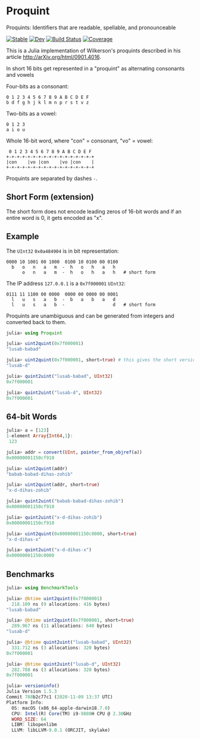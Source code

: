 # Proquint

Proquints: Identifiers that are readable, spellable, and pronounceable

[![Stable](https://img.shields.io/badge/docs-stable-blue.svg)](https://pbayer.github.io/Proquint.jl/stable)
[![Dev](https://img.shields.io/badge/docs-dev-blue.svg)](https://pbayer.github.io/Proquint.jl/dev)
[![Build Status](https://github.com/pbayer/Proquint.jl/workflows/CI/badge.svg)](https://github.com/pbayer/Proquint.jl/actions)
[![Coverage](https://codecov.io/gh/pbayer/Proquint.jl/branch/master/graph/badge.svg)](https://codecov.io/gh/pbayer/Proquint.jl)

This is a Julia implementation of Wilkerson's proquints 
described in his article http://arXiv.org/html/0901.4016.

In short 16 bits get represented in a "proquint" as alternating 
consonants and vowels

Four-bits as a consonant:

    0 1 2 3 4 5 6 7 8 9 A B C D E F
    b d f g h j k l m n p r s t v z

Two-bits as a vowel:

    0 1 2 3
    a i o u

Whole 16-bit word, where "con" = consonant, "vo" = vowel:

     0 1 2 3 4 5 6 7 8 9 A B C D E F
    +-+-+-+-+-+-+-+-+-+-+-+-+-+-+-+-+
    |con    |vo |con    |vo |con    |
    +-+-+-+-+-+-+-+-+-+-+-+-+-+-+-+-+

Proquints are separated by dashes `-`.

## Short Form (extension)

The short form does not encode leading zeros of 16-bit words and if an entire word is 0, it gets encoded as "x".

## Example

The `UInt32` `0x0a484904` is in bit representation:

    0000 10 1001 00 1000  0100 10 0100 00 0100
      b   o   n   a   m  -  h   o   h   a   h
          o   n   a   m  -  h   o   h   a   h   # short form

The IP address `127.0.0.1` is a `0x7f000001` `UInt32`:

    0111 11 1100 00 0000  0000 00 0000 00 0001
      l   u   s   a   b  -  b   a   b   a   d
      l   u   s   a   b  -                  d   # short form

Proquints are unambiguous and can be generated from integers
and converted back to them.

```julia
julia> using Proquint

julia> uint2quint(0x7f000001)
"lusab-babad"

julia> uint2quint(0x7f000001, short=true) # this gives the short version
"lusab-d"

julia> quint2uint("lusab-babad", UInt32)
0x7f000001

julia> quint2uint("lusab-d", UInt32)
0x7f000001
```

## 64-bit Words

```julia
julia> a = [123]
1-element Array{Int64,1}:
 123

julia> addr = convert(UInt, pointer_from_objref(a))
0x00000001150cf910

julia> uint2quint(addr)
"babab-babad-dihas-zohib"

julia> uint2quint(addr, short=true)
"x-d-dihas-zohib"

julia> quint2uint("babab-babad-dihas-zohib")
0x00000001150cf910

julia> quint2uint("x-d-dihas-zohib")
0x00000001150cf910

julia> uint2quint(0x00000001150c0000, short=true)
"x-d-dihas-x"

julia> quint2uint("x-d-dihas-x")
0x00000001150c0000
```

## Benchmarks

```julia
julia> using BenchmarkTools

julia> @btime uint2quint(0x7f000001)
  218.109 ns (9 allocations: 416 bytes)
"lusab-babad"

julia> @btime uint2quint(0x7f000001, short=true)
  289.967 ns (11 allocations: 640 bytes)
"lusab-d"

julia> @btime quint2uint("lusab-babad", UInt32)
  331.712 ns (3 allocations: 320 bytes)
0x7f000001

julia> @btime quint2uint("lusab-d", UInt32)
  282.788 ns (3 allocations: 320 bytes)
0x7f000001

julia> versioninfo()
Julia Version 1.5.3
Commit 788b2c77c1 (2020-11-09 13:37 UTC)
Platform Info:
  OS: macOS (x86_64-apple-darwin18.7.0)
  CPU: Intel(R) Core(TM) i9-9880H CPU @ 2.30GHz
  WORD_SIZE: 64
  LIBM: libopenlibm
  LLVM: libLLVM-9.0.1 (ORCJIT, skylake)
```
